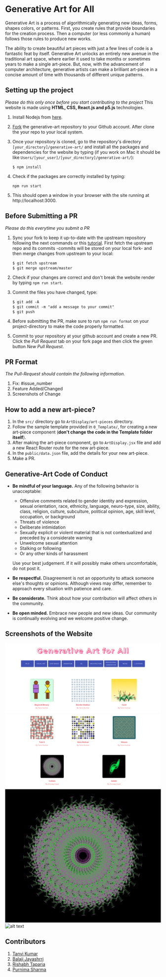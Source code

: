 # Generative Art for All

Generative Art is a process of algorithmically generating new ideas, forms, shapes colors, or patterns. First, you create rules that provide boundaries for the creation process. Then a computer (or less commonly a human) follows those rules to produce new works.

The ability to create beautiful art pieces with just a few lines of code is a fantastic feat by itself. Generative Art unlocks an entirely new avenue in the traditional art space, where earlier it used to take months or sometimes years to make a single art-piece. But, now, with the advancement of computer architecture, generative artists can make a brilliant art-piece in a concise amount of time with thousands of different unique patterns.

## Setting up the project

<em>Please do this only once before you start contributing to the project</em>
This website is made using **HTML, CSS, React.js and p5.js** technologies.

1. Install Nodejs from [here](https://nodejs.org/en/download/).
2. [Fork](https://help.github.com/articles/fork-a-repo/) the generative-art repository to your Github account. After clone the your repo to your local system.
3. Once your repository is cloned, go to the repository's directory `[your_directory]/generative-art/` and install all the packages and dependencies for the website by typing (if you work on Mac it should be like `Users/[your_user]/[your_directory]/generative-art/`):

   ```
   $ npm install
   ```

4. Check if the packages are correctly installed by typing:

   ```
   npm run start
   ```

5. This should open a window in your browser with the site running at http://localhost:3000.

## Before Submitting a PR

<em>Please do this everytime you submit a PR</em>

1. Sync your fork to keep it up-to-date with the upstream repository following the next commands or this [tutorial](https://help.github.com/articles/syncing-a-fork/). First fetch the upstream repo and its commits -commits will be stored on your local fork- and then merge changes from upstream to your local:

   ```
   $ git fetch upstream
   $ git merge upstream/master
   ```

2. Check if your changes are correct and don't break the website render by typing `npm run start`.
3. Commit the files you have changed, type:

   ```
   $ git add -A
   $ git commit -m "add a message to your commit"
   $ git push
   ```

4. Before submitting the PR, make sure to run `npm run format` on your project-directory to make the code properly formatted.
5. Commit to your repository at your github account and create a new PR. Click the _Pull Request_ tab on your fork page and then click the green button _New Pull Request_.

## PR Format

_The Pull-Request should contain the following information._

1. Fix: #issue_number
2. Feature Added/Changed
3. Screenshots of Change

## How to add a new art-piece?
1. In the `src/` directory go to `ArtDisplay/art-pieces` directory.
2. Follow the sample template provided in `0_Template/`, for creating a new art-piece component (**don't change the code in the Template folder itself**).
3. After making the art-piece component, go to `ArtDisplay.jsx` file and add a new React Router route for the new art-piece.
4. In the `public/data.json` file, add the details for your new art-piece.
5. Make a PR.

## Generative-Art Code of Conduct

- **Be mindful of your language.** Any of the following behavior is unacceptable:

  - Offensive comments related to gender identity and expression, sexual orientation, race, ethnicity, language, neuro-type, size, ability, class, religion, culture, subculture, political opinion, age, skill level, occupation, or background
  - Threats of violence
  - Deliberate intimidation
  - Sexually explicit or violent material that is not contextualized and preceded by a considerate warning
  - Unwelcome sexual attention
  - Stalking or following
  - Or any other kinds of harassment

  Use your best judgement. If it will possibly make others uncomfortable, do not post it.

- **Be respectful.** Disagreement is not an opportunity to attack someone else's thoughts or opinions. Although views may differ, remember to approach every situation with patience and care.
- **Be considerate.** Think about how your contribution will affect others in the community.
- **Be open minded.** Embrace new people and new ideas. Our community is continually evolving and we welcome positive change.

## Screenshots of the Website

![alt text](screenshots/home-page-1.png)
<br>
![alt text](screenshots/home-page-2.png)
<br>
![alt text](screenshots/template-1.png)
<br>
![alt text](screenshots/template-2.gif)

## Contributors

1. [Tanvi Kumar](https://github.com/TanviKumar)
2. [Balaji Jayashrri](https://github.com/Jayashrri)
3. [Rishabh Taparia](https://github.com/rt1301)
4. [Purnima Sharma](https://github.com/purnima143)
